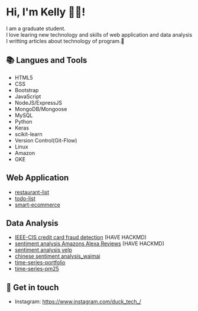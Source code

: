 # Hi, I'm Kelly 👧🏻! 
I am a graduate student.  
I love learing new technology and skills of web application and data analysis I writting articles about technology of program.🐣

<!-- ## 🤓 My values
🍏 Beginner's mindset and curiosity<br>
🙌 Sharing anything I learned<br> -->

## 📚 Langues and Tools
- HTML5
- CSS
- Bootstrap
- JavaScript
- NodeJS/ExpressJS
- MongoDB/Mongoose
- MySQL
- Python
- Keras
- scikit-learn
- Version Control(Git-Flow)
- Linux
- Amazon
- GKE

## Web Application
- [restaurant-list](https://github.com/duck-tech/restaurant-list)
- [todo-list](https://github.com/duck-tech/todo-list)
- [smart-ecommerce](https://github.com/duck-tech/smart)

## Data Analysis
- [IEEE-CIS credit card fraud detection](https://github.com/duck-tech/IEEE-CIS-credit-card-fraud-detection) (HAVE HACKMD)
- [sentiment analysis Amazons Alexa Reviews](https://github.com/duck-tech/Sentimental-Analysis-On-Amazons-Alexa-Reviews) (HAVE HACKMD)
- [sentiment analysis yelp](https://github.com/duck-tech/sentiment-analysis-yelp)
- [chinese sentiment analysis_waimai](https://github.com/duck-tech/chinese-sentiment-analysis_waimai)
- [time-series-portfolio](https://github.com/duck-tech/time-series-portfolio)
- [time-series-pm25](https://github.com/duck-tech/time-series-pm25)
 
## 🔗 Get in touch
- Instagram: https://www.instagram.com/duck_tech_/

